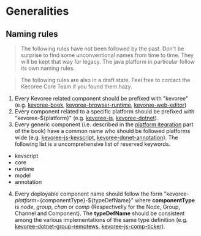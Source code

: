 # Generalities

## Naming rules
> The following rules have not been followed by the past. Don't be surprise to find some unconventional names from time to time. They will be kept that way for legacy.
The java platform in particular follow its own naming rules.

> The following rules are also in a draft state. Feel free to contact the Kecoree Core Team if you found them hazy.

 1. Every Kevoree related component should be prefixed with "kevoree" (e.g. [kevoree-book](https://github.com/kevoree/kevoree-book), [kevoree-browser-runtime](https://github.com/kevoree/kevoree-browser-runtime), [kevoree-web-editor](https://github.com/kevoree/kevoree-web-editor))
 2. Every component related to a specific platform should be prefixed with "kevoree-${platform}" (e.g. [kevoree-js](https://github.com/kevoree/kevoree-js), [kevoree-dotnet](https://github.com/kevoree/kevoree-dotnet)).
 3. Every generic component (i.e. described in the [platform itegration](index.md) part of the book) have a common name who should be followed platforms wide (e.g. [kevoree-js-kevscript](https://github.com/kevoree/kevoree-js-kevscript), [kevoree-donet-annotation](https://github.com/kevoree/kevoree-dotnet-annotation)). The following list is a uncomprehensive list of reserved keywords.
   * kevscript
   * core
   * runtime
   * model
   * annotation
 4. Every deployable component name should follow the form "kevoree-${platform}-${componentType}-${typeDefName}" where **componentType** is *node*, *group*, *chan* or *comp* (Respectivelly for the Node, Group, Channel and Component). The **typeDefName** should be consistent among the various implementations of the same type definition (e.g. [kevoree-dotnet-group-remotews](https://github.com/kevoree/kevoree-dotnet-group-remotews), [kevoree-js-comp-ticker](https://github.com/kevoree/kevoree-js-comp-ticker)).
